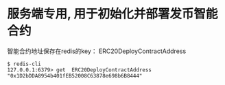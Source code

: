 # 服务端专用, 用于初始化并部署发币智能合约

智能合约地址保存在redis的key： ERC20DeployContractAddress
```
$ redis-cli
127.0.0.1:6379> get  ERC20DeployContractAddress
"0x1D2bDDA8954b401fEB52008C63878e698b6B8444"
``` 